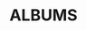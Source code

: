 ---
layout: album_gallery
resource: facebook
title: "ALBUMS"
description: "archive"
active: gallery
header-img: "img/gallery-bg.jpg"
images:

- image_path: /HQT/ao_dai/762715875901005_420133952_762716192567640_35923821224375938_n.jpg
  gallery-folder: /gallery/HQT/ao_dai/
  gallery-name: ao_dai
  gallery-date: March 2025
- image_path: /HQT/chan_dung/768205545352038_421715551_768206058685320_5757488069537635017_n.jpg
  gallery-folder: /gallery/HQT/chan_dung/
  gallery-name: chan_dung
  gallery-date: March 2025
- image_path: /HQT/giau_quan/982468513925739_470496473_982471410592116_6191020017642082561_n.jpg
  gallery-folder: /gallery/HQT/giau_quan/
  gallery-name: giau_quan
  gallery-date: March 2025
- image_path: /HQT/jean/961737559332168_467497202_961737919332132_6533701773795919722_n.jpg
  gallery-folder: /gallery/HQT/jean/
  gallery-name: jean
  gallery-date: March 2025
- image_path: /HQT/other/769743705198222_423160991_769744655198127_7758975994124948852_n.jpg
  gallery-folder: /gallery/HQT/other/
  gallery-name: other
  gallery-date: March 2025
- image_path: /HQT/quan dai/935607095278548_462877883_935607945278463_7949128456716261150_n.jpg
  gallery-folder: /gallery/HQT/quan dai/
  gallery-name: quan dai
  gallery-date: March 2025
- image_path: /HQT/quan dai (10)/946879017484689_464769980_946879407484650_4004952504966031780_n.jpg
  gallery-folder: /gallery/HQT/quan dai (10)/
  gallery-name: quan dai (10)
  gallery-date: March 2025
- image_path: /HQT/quan dai (2)/983211700518087_470576607_983213173851273_1078413049644259229_n.jpg
  gallery-folder: /gallery/HQT/quan dai (2)/
  gallery-name: quan dai (2)
  gallery-date: March 2025
- image_path: /HQT/quan dai (3)/719107953595132_430123213_791343329704926_4292701747997474498_n.jpg
  gallery-folder: /gallery/HQT/quan dai (3)/
  gallery-name: quan dai (3)
  gallery-date: March 2025
- image_path: /HQT/quan dai (4)/862235392615720_451777969_874377401401518_839324631495226478_n.jpg
  gallery-folder: /gallery/HQT/quan dai (4)/
  gallery-name: quan dai (4)
  gallery-date: March 2025
- image_path: /HQT/quan dai (5)/926184036220854_461928071_926186476220610_1818540472424426195_n.jpg
  gallery-folder: /gallery/HQT/quan dai (5)/
  gallery-name: quan dai (5)
  gallery-date: March 2025
- image_path: /HQT/quan dai (6)/884216517084273_459049684_908708567968401_7596719028139318879_n.jpg
  gallery-folder: /gallery/HQT/quan dai (6)/
  gallery-name: quan dai (6)
  gallery-date: March 2025
- image_path: /HQT/quan dai (7)/881800473992544_453159231_882136350625623_8537992834064599129_n.jpg
  gallery-folder: /gallery/HQT/quan dai (7)/
  gallery-name: quan dai (7)
  gallery-date: March 2025
- image_path: /HQT/quan dai (8)/896475892525002_456548603_897239945781930_6822763026608107754_n.jpg
  gallery-folder: /gallery/HQT/quan dai (8)/
  gallery-name: quan dai (8)
  gallery-date: March 2025
- image_path: /HQT/quan dai (9)/903354205170504_457432610_903354381837153_5610482059056191066_n.jpg
  gallery-folder: /gallery/HQT/quan dai (9)/
  gallery-name: quan dai (9)
  gallery-date: March 2025
- image_path: /HQT/quan ngan/985462133626377_471084772_985462830292974_911000926711357277_n.jpg
  gallery-folder: /gallery/HQT/quan ngan/
  gallery-name: quan ngan
  gallery-date: March 2025
- image_path: /HQT/quan ngan (10)/891743446331580_455711362_891743652998226_5464792338677997930_n.jpg
  gallery-folder: /gallery/HQT/quan ngan (10)/
  gallery-name: quan ngan (10)
  gallery-date: March 2025
- image_path: /HQT/quan ngan (11)/863285532510705_449333213_863286305843961_4749179638309877709_n.jpg
  gallery-folder: /gallery/HQT/quan ngan (11)/
  gallery-name: quan ngan (11)
  gallery-date: March 2025
- image_path: /HQT/quan ngan (2)/975572644615326_469619299_975573144615276_2011404377458891770_n.jpg
  gallery-folder: /gallery/HQT/quan ngan (2)/
  gallery-name: quan ngan (2)
  gallery-date: March 2025
- image_path: /HQT/quan ngan (3)/744762101029716_412049401_744762404363019_7807544821406439396_n.jpg
  gallery-folder: /gallery/HQT/quan ngan (3)/
  gallery-name: quan ngan (3)
  gallery-date: March 2025
- image_path: /HQT/quan ngan (4)/742842181221708_462625771_931689795670278_4656993156109686177_n.jpg
  gallery-folder: /gallery/HQT/quan ngan (4)/
  gallery-name: quan ngan (4)
  gallery-date: March 2025
- image_path: /HQT/quan ngan (5)/884170440422214_453265195_881736813998910_5699962868642884527_n.jpg
  gallery-folder: /gallery/HQT/quan ngan (5)/
  gallery-name: quan ngan (5)
  gallery-date: March 2025
- image_path: /HQT/quan ngan (6)/752107773628482_416020912_752108123628447_6346166213838952666_n.jpg
  gallery-folder: /gallery/HQT/quan ngan (6)/
  gallery-name: quan ngan (6)
  gallery-date: March 2025
- image_path: /HQT/quan ngan (7)/929873842518540_462206663_929873999185191_2970039901025225922_n.jpg
  gallery-folder: /gallery/HQT/quan ngan (7)/
  gallery-name: quan ngan (7)
  gallery-date: March 2025
- image_path: /HQT/quan ngan (8)/897788669060392_459077824_910109551161636_5360571466883478399_n.jpg
  gallery-folder: /gallery/HQT/quan ngan (8)/
  gallery-name: quan ngan (8)
  gallery-date: March 2025
- image_path: /HQT/quan ngan (9)/991864869652770_471917368_991864872986103_5937332434098487051_n.jpg
  gallery-folder: /gallery/HQT/quan ngan (9)/
  gallery-name: quan ngan (9)
  gallery-date: March 2025
- image_path: /HQT/sexy/733617932144133_407177861_733618382144088_2053771637671715974_n.jpg
  gallery-folder: /gallery/HQT/sexy/
  gallery-name: sexy
  gallery-date: March 2025
- image_path: /HQT/VayDai/723386956500564_407570247_735200268652566_4560982159648761562_n.jpg
  gallery-folder: /gallery/HQT/VayDai/
  gallery-name: VayDai
  gallery-date: March 2025
- image_path: /HQT/VayDai (2)/865315145641077_449485543_865315422307716_4753007592179785948_n.jpg
  gallery-folder: /gallery/HQT/VayDai (2)/
  gallery-name: VayDai (2)
  gallery-date: March 2025
- image_path: /HQT/VayDai (3)/821408166698442_439466642_821408163365109_2419708812107483330_n.jpg
  gallery-folder: /gallery/HQT/VayDai (3)/
  gallery-name: VayDai (3)
  gallery-date: March 2025
- image_path: /HQT/VayDai (4)/856937086478883_448626534_856937083145550_3077645067174598729_n.jpg
  gallery-folder: /gallery/HQT/VayDai (4)/
  gallery-name: VayDai (4)
  gallery-date: March 2025
- image_path: /HQT/VayDai (5)/950941933745064_465386018_950942073745050_915006496380709982_n.jpg
  gallery-folder: /gallery/HQT/VayDai (5)/
  gallery-name: VayDai (5)
  gallery-date: March 2025
- image_path: /HQT/VayDai (6)/949017403937517_465152543_949017617270829_3177386057237837639_n.jpg
  gallery-folder: /gallery/HQT/VayDai (6)/
  gallery-name: VayDai (6)
  gallery-date: March 2025
- image_path: /HQT/VayDai (7)/856133059892619_448627421_856133676559224_5904831984549686873_n.jpg
  gallery-folder: /gallery/HQT/VayDai (7)/
  gallery-name: VayDai (7)
  gallery-date: March 2025
- image_path: /HQT/VayDai (8)/946229580882966_464775050_946229584216299_1589866296519935814_n.jpg
  gallery-folder: /gallery/HQT/VayDai (8)/
  gallery-name: VayDai (8)
  gallery-date: March 2025
- image_path: /HQT/VayDai (9)/784541643718428_428637957_784543480384911_3194697770470160353_n.jpg
  gallery-folder: /gallery/HQT/VayDai (9)/
  gallery-name: VayDai (9)
  gallery-date: March 2025
- image_path: /HQT/VayNganCS_n/3_958258603013397_466648434_958258786346712_3094248204421016619_n.jpg
  gallery-folder: /gallery/HQT/VayNganCS_n/
  gallery-name: VayNganCS_n
  gallery-date: March 2025
- image_path: /HQT/VayNganCS_n (10)/730995822406344_404609789_730995819073011_2723405617074388890_n.jpg
  gallery-folder: /gallery/HQT/VayNganCS_n (10)/
  gallery-name: VayNganCS_n (10)
  gallery-date: March 2025
- image_path: /HQT/VayNganCS_n (2)/877353051103953_452516213_877353154437276_2479595356289679828_n.jpg
  gallery-folder: /gallery/HQT/VayNganCS_n (2)/
  gallery-name: VayNganCS_n (2)
  gallery-date: March 2025
- image_path: /HQT/VayNganCS_n (3)/962655649240359_470643678_984114450427812_3379267091634645655_n.jpg
  gallery-folder: /gallery/HQT/VayNganCS_n (3)/
  gallery-name: VayNganCS_n (3)
  gallery-date: March 2025
- image_path: /HQT/VayNganCS_n (4)/851423997030192_448206192_851424173696841_5786696027030653945_n.jpg
  gallery-folder: /gallery/HQT/VayNganCS_n (4)/
  gallery-name: VayNganCS_n (4)
  gallery-date: March 2025
- image_path: /HQT/VayNganCS_n (5)/886103956895529_454006401_886104826895442_308756601986580368_n.jpg
  gallery-folder: /gallery/HQT/VayNganCS_n (5)/
  gallery-name: VayNganCS_n (5)
  gallery-date: March 2025
- image_path: /HQT/VayNganCS_n (6)/933991972106727_461922866_926187266220531_5720412472377328279_n.jpg
  gallery-folder: /gallery/HQT/VayNganCS_n (6)/
  gallery-name: VayNganCS_n (6)
  gallery-date: March 2025
- image_path: /HQT/VayNganCS_n (7)/1723386816500578_401338331_723387753167151_6040390287901712442_n.jpg
  gallery-folder: /gallery/HQT/VayNganCS_n (7)/
  gallery-name: VayNganCS_n (7)
  gallery-date: March 2025
- image_path: /HQT/VayNganCS_n (8)/775292674643325_425482903_775293337976592_4736073151782374555_n.jpg
  gallery-folder: /gallery/HQT/VayNganCS_n (8)/
  gallery-name: VayNganCS_n (8)
  gallery-date: March 2025
- image_path: /HQT/VayNganCS_n (9)/976955617810362_469814992_976955954476995_5269383102367417807_n.jpg
  gallery-folder: /gallery/HQT/VayNganCS_n (9)/
  gallery-name: VayNganCS_n (9)
  gallery-date: March 2025
- image_path: /HQT/Vay_Ngan_BB_trang/922902539882338_467426016_961620099343914_4345985393762544922_n.jpg
  gallery-folder: /gallery/HQT/Vay_Ngan_BB_trang/
  gallery-name: Vay_Ngan_BB_trang
  gallery-date: March 2025
- image_path: /HQT/Vay_Ngan_BB_trang (2)/78348123382473_449526988_863316719174253_5395434507792766711_n.jpg
  gallery-folder: /gallery/HQT/Vay_Ngan_BB_trang (2)/
  gallery-name: Vay_Ngan_BB_trang (2)
  gallery-date: March 2025
- image_path: /HQT/Vay_Ngan_BB_trang (3)/858163983022860_448781277_858164203022838_2904507705964882713_n.jpg
  gallery-folder: /gallery/HQT/Vay_Ngan_BB_trang (3)/
  gallery-name: Vay_Ngan_BB_trang (3)
  gallery-date: March 2025
---